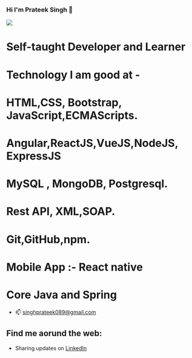 ### Hi I'm Prateek Singh 👋

<img src="https://res.cloudinary.com/singhprateek089/image/upload/v1611410790/IMG_20180728_102707_u98cst.jpg">


# Self-taught Developer and Learner
# Technology I am good at -
# HTML,CSS, Bootstrap, JavaScript,ECMAScripts.
# Angular,ReactJS,VueJS,NodeJS, ExpressJS
# MySQL , MongoDB, Postgresql.
# Rest API, XML,SOAP.
# Git,GitHub,npm.
# Mobile App :- React native
# Core Java and Spring
- 📫 singhprateek089@gmail.com

## Find me aorund the web:

- Sharing updates on <a href="https://www.linkedin.com/in/prateek-singh-6ab984145/">LinkedIn</a>
